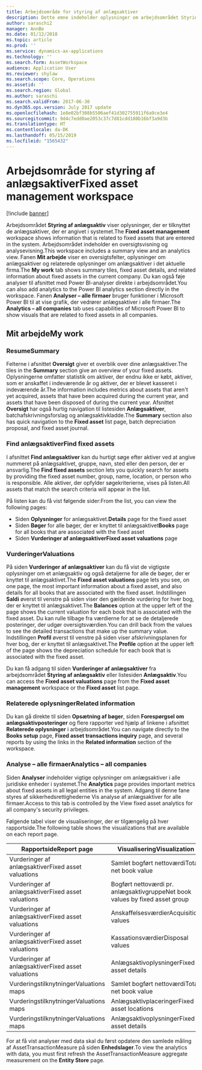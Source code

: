 ```yaml
---
title: Arbejdsområde for styring af anlægsaktiver
description: Dette emne indeholder oplysninger om arbejdsområdet Styring af anlægsaktiv. Dette arbejdsområde viser oplysninger, der er tilknyttet de anlægsaktiver, der er angivet i systemet. Det omfatter en oversigtsvisning og en analysevisning.
author: saraschi2
manager: AnnBe
ms.date: 01/12/2018
ms.topic: article
ms.prod: ''
ms.service: dynamics-ax-applications
ms.technology: ''
ms.search.form: AssetWorkspace
audience: Application User
ms.reviewer: shylaw
ms.search.scope: Core, Operations
ms.assetid: ''
ms.search.region: Global
ms.author: saraschi
ms.search.validFrom: 2017-06-30
ms.dyn365.ops.version: July 2017 update
ms.openlocfilehash: 1e8e02bf308b5506aef41d302755911f6a9ce3e4
ms.sourcegitcommit: 9d4c7edd0ae2053c37c7d81cdd180b16bf3a9d3b
ms.translationtype: HT
ms.contentlocale: da-DK
ms.lasthandoff: 05/15/2019
ms.locfileid: "1565432"
---
```

# <a name="fixed-asset-management-workspace"></a><span data-ttu-id="38e7b-105">Arbejdsområde for styring af anlægsaktiver</span><span class="sxs-lookup"><span data-stu-id="38e7b-105">Fixed asset management workspace</span></span>

[!include [banner](../includes/banner.md)]

<span data-ttu-id="38e7b-106">Arbejdsområdet **Styring af anlægsaktiv** viser oplysninger, der er tilknyttet de anlægsaktiver, der er angivet i systemet.</span><span class="sxs-lookup"><span data-stu-id="38e7b-106">The **Fixed asset management** workspace shows information that is related to fixed assets that are entered in the system.</span></span> <span data-ttu-id="38e7b-107">Arbejdsområdet indeholder en oversigtsvisning og analysevisning.</span><span class="sxs-lookup"><span data-stu-id="38e7b-107">This workspace includes a summary view and an analytics view.</span></span> <span data-ttu-id="38e7b-108">Fanen **Mit arbejde** viser en oversigtsfelter, oplysninger om anlægsaktiver og relaterede oplysninger om anlægsaktiver i det aktuelle firma.</span><span class="sxs-lookup"><span data-stu-id="38e7b-108">The **My work** tab shows summary tiles, fixed asset details, and related information about fixed assets in the current company.</span></span> <span data-ttu-id="38e7b-109">Du kan også føje analyser til afsnittet med Power BI-analyser direkte i arbejdsområdet.</span><span class="sxs-lookup"><span data-stu-id="38e7b-109">You can also add analytics to the Power BI analytics section directly in the workspace.</span></span> <span data-ttu-id="38e7b-110">Fanen **Analyser – alle firmaer** bruger funktioner i Microsoft Power BI til at vise grafik, der vedrører anlægsaktiver i alle firmaer.</span><span class="sxs-lookup"><span data-stu-id="38e7b-110">The **Analytics – all companies** tab uses capabilities of Microsoft Power BI to show visuals that are related to fixed assets in all companies.</span></span>

## <a name="my-work"></a><span data-ttu-id="38e7b-111">Mit arbejde</span><span class="sxs-lookup"><span data-stu-id="38e7b-111">My work</span></span>

### <a name="summary"></a><span data-ttu-id="38e7b-112">Resume</span><span class="sxs-lookup"><span data-stu-id="38e7b-112">Summary</span></span>

<span data-ttu-id="38e7b-113">Felterne i afsnittet **Oversigt** giver et overblik over dine anlægsaktiver.</span><span class="sxs-lookup"><span data-stu-id="38e7b-113">The tiles in the **Summary** section give an overview of your fixed assets.</span></span> <span data-ttu-id="38e7b-114">Oplysningerne omfatter statistik om aktiver, der endnu ikke er købt, aktiver, som er anskaffet i indeværende år og aktiver, der er blevet kasseret i indeværende år.</span><span class="sxs-lookup"><span data-stu-id="38e7b-114">The information includes metrics about assets that aren't yet acquired, assets that have been acquired during the current year, and assets that have been disposed of during the current year.</span></span> <span data-ttu-id="38e7b-115">Afsnittet **Oversigt** har også hurtig navigation til listesiden **Anlægsaktiver**, batchafskrivningsforslag og anlægsaktivkladde.</span><span class="sxs-lookup"><span data-stu-id="38e7b-115">The **Summary** section also has quick navigation to the **Fixed asset** list page, batch depreciation proposal, and fixed asset journal.</span></span>

### <a name="find-fixed-assets"></a><span data-ttu-id="38e7b-116">Find anlægsaktiver</span><span class="sxs-lookup"><span data-stu-id="38e7b-116">Find fixed assets</span></span>

<span data-ttu-id="38e7b-117">I afsnittet **Find anlægsaktiver** kan du hurtigt søge efter aktiver ved at angive nummeret på anlægsaktivet, gruppe, navn, sted eller den person, der er ansvarlig.</span><span class="sxs-lookup"><span data-stu-id="38e7b-117">The **Find fixed assets** section lets you quickly search for assets by providing the fixed asset number, group, name, location, or person who is responsible.</span></span> <span data-ttu-id="38e7b-118">Alle aktiver, der opfylder søgekriterierne, vises på listen.</span><span class="sxs-lookup"><span data-stu-id="38e7b-118">All assets that match the search criteria will appear in the list.</span></span>

<span data-ttu-id="38e7b-119">På listen kan du få vist følgende sider:</span><span class="sxs-lookup"><span data-stu-id="38e7b-119">From the list, you can view the following pages:</span></span>

 - <span data-ttu-id="38e7b-120">Siden **Oplysninger** for anlægsaktivet.</span><span class="sxs-lookup"><span data-stu-id="38e7b-120">**Details** page for the fixed asset</span></span>
 - <span data-ttu-id="38e7b-121">Siden **Bøger** for alle bøger, der er knyttet til anlægsaktivet</span><span class="sxs-lookup"><span data-stu-id="38e7b-121">**Books** page for all books that are associated with the fixed asset</span></span>
 - <span data-ttu-id="38e7b-122">Siden **Vurderinger af anlægsaktiver**</span><span class="sxs-lookup"><span data-stu-id="38e7b-122">**Fixed asset valuations** page</span></span>

### <a name="valuations"></a><span data-ttu-id="38e7b-123">Vurderinger</span><span class="sxs-lookup"><span data-stu-id="38e7b-123">Valuations</span></span>

<span data-ttu-id="38e7b-124">På siden **Vurderinger af anlægsaktiver** kan du få vist de vigtigste oplysninger om et anlægsaktiv og også detaljerne for alle de bøger, der er knyttet til anlægsaktivet.</span><span class="sxs-lookup"><span data-stu-id="38e7b-124">The **Fixed asset valuations** page lets you see, on one page, the most important information about a fixed asset, and also details for all books that are associated with the fixed asset.</span></span> <span data-ttu-id="38e7b-125">Indstillingen **Saldi** øverst til venstre på siden viser den gældende vurdering for hver bog, der er knyttet til anlægsaktivet.</span><span class="sxs-lookup"><span data-stu-id="38e7b-125">The **Balances** option at the upper left of the page shows the current valuation for each book that is associated with the fixed asset.</span></span> <span data-ttu-id="38e7b-126">Du kan rulle tilbage fra værdierne for at se de detaljerede posteringer, der udgør oversigtsværdien.</span><span class="sxs-lookup"><span data-stu-id="38e7b-126">You can drill back from the values to see the detailed transactions that make up the summary value.</span></span> <span data-ttu-id="38e7b-127">Indstillingen **Profil** øverst til venstre på siden viser afskrivningsplanen for hver bog, der er knyttet til anlægsaktivet.</span><span class="sxs-lookup"><span data-stu-id="38e7b-127">The **Profile** option at the upper left of the page shows the depreciation schedule for each book that is associated with the fixed asset.</span></span>

<span data-ttu-id="38e7b-128">Du kan få adgang til siden **Vurderinger af anlægsaktiver** fra arbejdsområdet **Styring af anlægsaktiv** eller listesiden **Anlægsaktiv**.</span><span class="sxs-lookup"><span data-stu-id="38e7b-128">You can access the **Fixed asset valuations** page from the **Fixed asset management** workspace or the **Fixed asset** list page.</span></span>

### <a name="related-information"></a><span data-ttu-id="38e7b-129">Relaterede oplysninger</span><span class="sxs-lookup"><span data-stu-id="38e7b-129">Related information</span></span>

<span data-ttu-id="38e7b-130">Du kan gå direkte til siden **Opsætning af bøger**, siden **Forespørgsel om anlægsaktivposteringer** og flere rapporter ved hjælp af linkene i afsnittet **Relaterede oplysninger** i arbejdsområdet.</span><span class="sxs-lookup"><span data-stu-id="38e7b-130">You can navigate directly to the **Books setup** page, **Fixed asset transactions inquiry** page, and several reports by using the links in the **Related information** section of the workspace.</span></span>

### <a name="analytics--all-companies"></a><span data-ttu-id="38e7b-131">Analyse – alle firmaer</span><span class="sxs-lookup"><span data-stu-id="38e7b-131">Analytics – all companies</span></span>

<span data-ttu-id="38e7b-132">Siden **Analyser** indeholder vigtige oplysninger om anlægsaktiver i alle juridiske enheder i systemet.</span><span class="sxs-lookup"><span data-stu-id="38e7b-132">The **Analytics** page provides important metrics about fixed assets in all legal entities in the system.</span></span> <span data-ttu-id="38e7b-133">Adgang til denne fane styres af sikkerhedsrettighederne Vis analyse af anlægsaktiver for alle firmaer.</span><span class="sxs-lookup"><span data-stu-id="38e7b-133">Access to this tab is controlled by the View fixed asset analytics for all company's security privileges.</span></span>

<span data-ttu-id="38e7b-134">Følgende tabel viser de visualiseringer, der er tilgængelig på hver rapportside.</span><span class="sxs-lookup"><span data-stu-id="38e7b-134">The following table shows the visualizations that are available on each report page.</span></span>

| <span data-ttu-id="38e7b-135">Rapportside</span><span class="sxs-lookup"><span data-stu-id="38e7b-135">Report page</span></span>            | <span data-ttu-id="38e7b-136">Visualisering</span><span class="sxs-lookup"><span data-stu-id="38e7b-136">Visualization</span></span>        |
|------------------------|----------------------|
| <span data-ttu-id="38e7b-137">Vurderinger af anlægsaktiver</span><span class="sxs-lookup"><span data-stu-id="38e7b-137">Fixed asset valuations</span></span> | <span data-ttu-id="38e7b-138">Samlet bogført nettoværdi</span><span class="sxs-lookup"><span data-stu-id="38e7b-138">Total net book value</span></span> |
| <span data-ttu-id="38e7b-139">Vurderinger af anlægsaktiver</span><span class="sxs-lookup"><span data-stu-id="38e7b-139">Fixed asset valuations</span></span> | <span data-ttu-id="38e7b-140">Bogført nettoværdi pr. anlægsaktivgruppe</span><span class="sxs-lookup"><span data-stu-id="38e7b-140">Net book values by fixed asset group</span></span> |
| <span data-ttu-id="38e7b-141">Vurderinger af anlægsaktiver</span><span class="sxs-lookup"><span data-stu-id="38e7b-141">Fixed asset valuations</span></span> | <span data-ttu-id="38e7b-142">Anskaffelsesværdier</span><span class="sxs-lookup"><span data-stu-id="38e7b-142">Acquisition values</span></span> |
| <span data-ttu-id="38e7b-143">Vurderinger af anlægsaktiver</span><span class="sxs-lookup"><span data-stu-id="38e7b-143">Fixed asset valuations</span></span> | <span data-ttu-id="38e7b-144">Kassationsværdier</span><span class="sxs-lookup"><span data-stu-id="38e7b-144">Disposal values</span></span> |
| <span data-ttu-id="38e7b-145">Vurderinger af anlægsaktiver</span><span class="sxs-lookup"><span data-stu-id="38e7b-145">Fixed asset valuations</span></span> | <span data-ttu-id="38e7b-146">Anlægsaktivoplysninger</span><span class="sxs-lookup"><span data-stu-id="38e7b-146">Fixed asset details</span></span> |
| <span data-ttu-id="38e7b-147">Vurderingstilknytninger</span><span class="sxs-lookup"><span data-stu-id="38e7b-147">Valuations maps</span></span>        | <span data-ttu-id="38e7b-148">Samlet bogført nettoværdi</span><span class="sxs-lookup"><span data-stu-id="38e7b-148">Total net book value</span></span> |
| <span data-ttu-id="38e7b-149">Vurderingstilknytninger</span><span class="sxs-lookup"><span data-stu-id="38e7b-149">Valuations maps</span></span>        | <span data-ttu-id="38e7b-150">Anlægsaktivplaceringer</span><span class="sxs-lookup"><span data-stu-id="38e7b-150">Fixed asset locations</span></span> |
| <span data-ttu-id="38e7b-151">Vurderingstilknytninger</span><span class="sxs-lookup"><span data-stu-id="38e7b-151">Valuations maps</span></span>        | <span data-ttu-id="38e7b-152">Anlægsaktivoplysninger</span><span class="sxs-lookup"><span data-stu-id="38e7b-152">Fixed asset details</span></span> |

<span data-ttu-id="38e7b-153">For at få vist analyser med data skal du først opdatere den samlede måling af AssetTransactionMeasure på siden **Enhedslager**.</span><span class="sxs-lookup"><span data-stu-id="38e7b-153">To view the analytics with data, you must first refresh the AssetTransactionMeasure aggregate measurement on the **Entity Store** page.</span></span>
